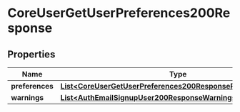 

# CoreUserGetUserPreferences200Response


## Properties

| Name | Type | Description | Notes |
|------------ | ------------- | ------------- | -------------|
|**preferences** | [**List&lt;CoreUserGetUserPreferences200ResponsePreferencesInner&gt;**](CoreUserGetUserPreferences200ResponsePreferencesInner.md) |  |  |
|**warnings** | [**List&lt;AuthEmailSignupUser200ResponseWarningsInner&gt;**](AuthEmailSignupUser200ResponseWarningsInner.md) |  |  [optional] |



